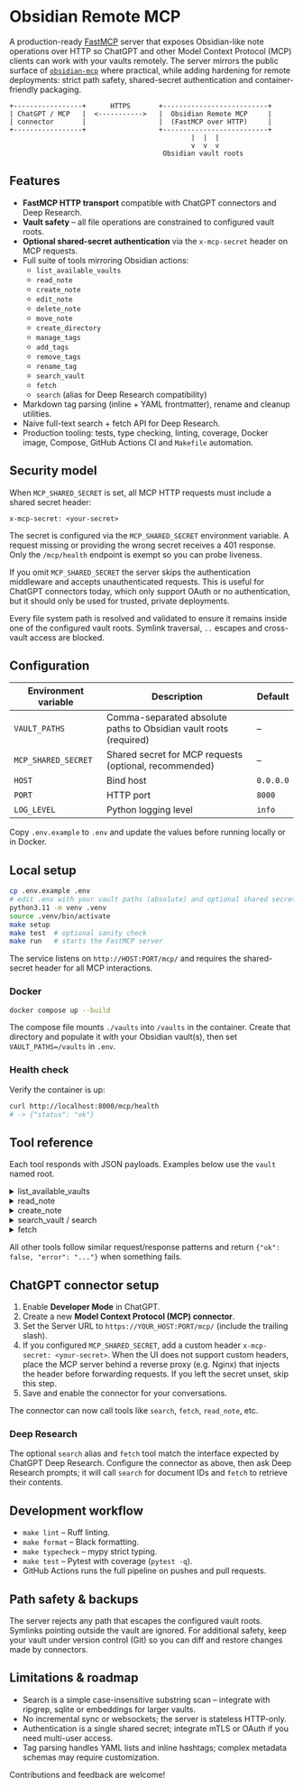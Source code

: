 # Obsidian Remote MCP

A production-ready [FastMCP](https://github.com/ekzhang/fastmcp) server that exposes
Obsidian-like note operations over HTTP so ChatGPT and other Model Context Protocol (MCP)
clients can work with your vaults remotely. The server mirrors the public surface of
[`obsidian-mcp`](https://github.com/StevenStavrakis/obsidian-mcp) where practical, while
adding hardening for remote deployments: strict path safety, shared-secret authentication
and container-friendly packaging.

```
+-----------------+      HTTPS       +--------------------------+
| ChatGPT / MCP   |  <----------->   |  Obsidian Remote MCP     |
| connector       |                  |  (FastMCP over HTTP)     |
+-----------------+                  +--------------------------+
                                             |  |  |
                                             v  v  v
                                      Obsidian vault roots
```

## Features

* **FastMCP HTTP transport** compatible with ChatGPT connectors and Deep Research.
* **Vault safety** – all file operations are constrained to configured vault roots.
* **Optional shared-secret authentication** via the `x-mcp-secret` header on MCP requests.
* Full suite of tools mirroring Obsidian actions:
  - `list_available_vaults`
  - `read_note`
  - `create_note`
  - `edit_note`
  - `delete_note`
  - `move_note`
  - `create_directory`
  - `manage_tags`
  - `add_tags`
  - `remove_tags`
  - `rename_tag`
  - `search_vault`
  - `fetch`
  - `search` (alias for Deep Research compatibility)
* Markdown tag parsing (inline + YAML frontmatter), rename and cleanup utilities.
* Naive full-text search + fetch API for Deep Research.
* Production tooling: tests, type checking, linting, coverage, Docker image, Compose,
  GitHub Actions CI and `Makefile` automation.

## Security model

When `MCP_SHARED_SECRET` is set, all MCP HTTP requests must include a shared secret header:

```
x-mcp-secret: <your-secret>
```

The secret is configured via the `MCP_SHARED_SECRET` environment variable. A request
missing or providing the wrong secret receives a 401 response. Only the `/mcp/health`
endpoint is exempt so you can probe liveness.

If you omit `MCP_SHARED_SECRET` the server skips the authentication middleware and accepts
unauthenticated requests. This is useful for ChatGPT connectors today, which only support
OAuth or no authentication, but it should only be used for trusted, private deployments.

Every file system path is resolved and validated to ensure it remains inside one of the
configured vault roots. Symlink traversal, `..` escapes and cross-vault access are blocked.

## Configuration

| Environment variable | Description | Default |
| -------------------- | ----------- | ------- |
| `VAULT_PATHS`        | Comma-separated absolute paths to Obsidian vault roots (required) | – |
| `MCP_SHARED_SECRET`  | Shared secret for MCP requests (optional, recommended) | – |
| `HOST`               | Bind host | `0.0.0.0` |
| `PORT`               | HTTP port | `8000` |
| `LOG_LEVEL`          | Python logging level | `info` |

Copy `.env.example` to `.env` and update the values before running locally or in Docker.

## Local setup

```bash
cp .env.example .env
# edit .env with your vault paths (absolute) and optional shared secret
python3.11 -m venv .venv
source .venv/bin/activate
make setup
make test  # optional sanity check
make run   # starts the FastMCP server
```

The service listens on `http://HOST:PORT/mcp/` and requires the shared-secret header for
all MCP interactions.

### Docker

```bash
docker compose up --build
```

The compose file mounts `./vaults` into `/vaults` in the container. Create that directory
and populate it with your Obsidian vault(s), then set `VAULT_PATHS=/vaults` in `.env`.

### Health check

Verify the container is up:

```bash
curl http://localhost:8000/mcp/health
# -> {"status": "ok"}
```

## Tool reference

Each tool responds with JSON payloads. Examples below use the `vault` named root.

<details>
<summary>list_available_vaults</summary>

Request:

```json
{"path": "list_available_vaults"}
```

Response:

```json
{"vaults": ["vault"]}
```
</details>

<details>
<summary>read_note</summary>

```json
{"path": "vault/Projects/plan"}
```

```json
{"ok": true, "path": "/vaults/vault/Projects/plan.md", "exists": true, "content": "..."}
```
</details>

<details>
<summary>create_note</summary>

```json
{"path": "vault/Inbox/idea", "content": "New idea", "overwrite": false}
```

```json
{"ok": true, "path": "/vaults/vault/Inbox/idea.md"}
```
</details>

<details>
<summary>search_vault / search</summary>

```json
{"root": "vault", "query": "deep learning", "max_results": 20}
```

```json
{"ok": true, "ids": ["/vaults/vault/Research/note.md", "..."]}
```
</details>

<details>
<summary>fetch</summary>

```json
{"note_id": "/vaults/vault/Research/note.md"}
```

```json
{"ok": true, "id": "/vaults/vault/Research/note.md", "title": "note", "content": "..."}
```
</details>

All other tools follow similar request/response patterns and return `{"ok": false, "error": "..."}`
when something fails.

## ChatGPT connector setup

1. Enable **Developer Mode** in ChatGPT.
2. Create a new **Model Context Protocol (MCP) connector**.
3. Set the Server URL to `https://YOUR_HOST:PORT/mcp/` (include the trailing slash).
4. If you configured `MCP_SHARED_SECRET`, add a custom header `x-mcp-secret: <your-secret>`.
   When the UI does not support custom headers, place the MCP server behind a reverse proxy
   (e.g. Nginx) that injects the header before forwarding requests. If you left the secret
   unset, skip this step.
5. Save and enable the connector for your conversations.

The connector can now call tools like `search`, `fetch`, `read_note`, etc.

### Deep Research

The optional `search` alias and `fetch` tool match the interface expected by ChatGPT Deep
Research. Configure the connector as above, then ask Deep Research prompts; it will call
`search` for document IDs and `fetch` to retrieve their contents.

## Development workflow

* `make lint` – Ruff linting.
* `make format` – Black formatting.
* `make typecheck` – mypy strict typing.
* `make test` – Pytest with coverage (`pytest -q`).
* GitHub Actions runs the full pipeline on pushes and pull requests.

## Path safety & backups

The server rejects any path that escapes the configured vault roots. Symlinks pointing
outside the vault are ignored. For additional safety, keep your vault under version control
(Git) so you can diff and restore changes made by connectors.

## Limitations & roadmap

* Search is a simple case-insensitive substring scan – integrate with ripgrep, sqlite or
  embeddings for larger vaults.
* No incremental sync or websockets; the server is stateless HTTP-only.
* Authentication is a single shared secret; integrate mTLS or OAuth if you need multi-user
  access.
* Tag parsing handles YAML lists and inline hashtags; complex metadata schemas may require
  customization.

Contributions and feedback are welcome!
